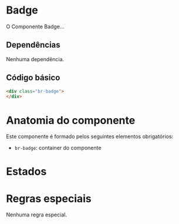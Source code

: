 # Badge

O Componente Badge...

## Dependências

Nenhuma dependência.

## Código básico

```html
<div class="br-badge">
</div>
```

# Anatomia do componente

Este componente é formado pelos seguintes elementos obrigatórios:

- `br-badge`: container do componente

# Estados



# Regras especiais

Nenhuma regra especial.
